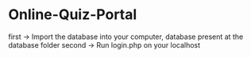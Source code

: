 # Online-Quiz-Portal
first -> Import the database into your computer, database present at the database folder
second -> Run login.php on your localhost
